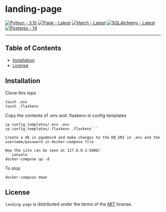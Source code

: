 # landing-page

[![Python - 3.10](https://img.shields.io/pypi/pyversions/landing-page.svg?label=python%203.10)](https://www.python.org/downloads/release/python-310/)
[![Flask - Latest](https://img.shields.io/pypi/v/Flask.svg?label=flask%20latest)](https://pypi.org/project/Flask/)
[![Hatch - Latest](https://img.shields.io/pypi/v/hatch.svg?label=hatch%20latest)](https://pypi.org/project/hatch/)
[![SQLAlchemy - Latest](https://img.shields.io/pypi/v/SQLAlchemy.svg?label=sqlalchemy%20latest)](https://pypi.org/project/SQLAlchemy/)
[![Postgres - 14](https://img.shields.io/badge/Postgres-14-blue)](https://www.postgresql.org/docs/release/14/)

-----

## Table of Contents

- [Installation](#installation)
- [License](#license)

## Installation

Clone this repo
```console
touch .env
touch .flaskenv
```
Copy the contents of .env and .flaskenv in config templates 

```console
cp config_templates/.env .env
cp config_templates/.flaskenv .flaskenv```

Create a db in pgadmin4 and make changes to the DB_URI in .env and the username/password in docker-compose file

Now the site can be seen at 127.0.0.1:5000/
```console
docker-compose up -d
```
To stop

```console
docker-compose down
```


## License

`landing-page` is distributed under the terms of the [MIT](https://spdx.org/licenses/MIT.html) license.
